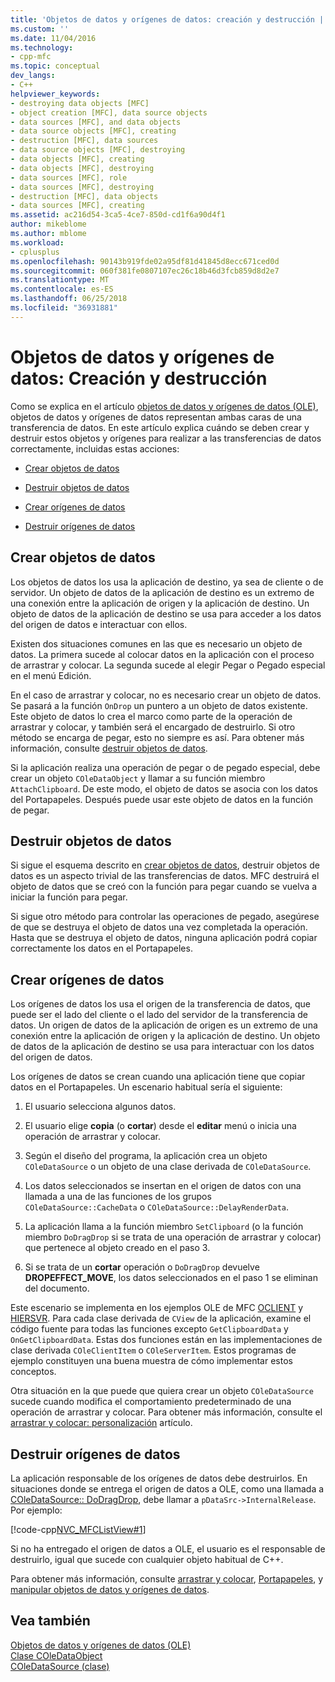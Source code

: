 ```yaml
---
title: 'Objetos de datos y orígenes de datos: creación y destrucción | Documentos de Microsoft'
ms.custom: ''
ms.date: 11/04/2016
ms.technology:
- cpp-mfc
ms.topic: conceptual
dev_langs:
- C++
helpviewer_keywords:
- destroying data objects [MFC]
- object creation [MFC], data source objects
- data sources [MFC], and data objects
- data source objects [MFC], creating
- destruction [MFC], data sources
- data source objects [MFC], destroying
- data objects [MFC], creating
- data objects [MFC], destroying
- data sources [MFC], role
- data sources [MFC], destroying
- destruction [MFC], data objects
- data sources [MFC], creating
ms.assetid: ac216d54-3ca5-4ce7-850d-cd1f6a90d4f1
author: mikeblome
ms.author: mblome
ms.workload:
- cplusplus
ms.openlocfilehash: 90143b919fde02a95df81d41845d8ecc671ced0d
ms.sourcegitcommit: 060f381fe0807107ec26c18b46d3fcb859d8d2e7
ms.translationtype: MT
ms.contentlocale: es-ES
ms.lasthandoff: 06/25/2018
ms.locfileid: "36931881"
---
```

# <a name="data-objects-and-data-sources-creation-and-destruction"></a>Objetos de datos y orígenes de datos: Creación y destrucción
Como se explica en el artículo [objetos de datos y orígenes de datos (OLE)](../mfc/data-objects-and-data-sources-ole.md), objetos de datos y orígenes de datos representan ambas caras de una transferencia de datos. En este artículo explica cuándo se deben crear y destruir estos objetos y orígenes para realizar a las transferencias de datos correctamente, incluidas estas acciones:  
  
-   [Crear objetos de datos](#_core_creating_data_objects)  
  
-   [Destruir objetos de datos](#_core_destroying_data_objects)  
  
-   [Crear orígenes de datos](#_core_creating_data_sources)  
  
-   [Destruir orígenes de datos](#_core_destroying_data_sources)  
  
##  <a name="_core_creating_data_objects"></a> Crear objetos de datos  
 Los objetos de datos los usa la aplicación de destino, ya sea de cliente o de servidor. Un objeto de datos de la aplicación de destino es un extremo de una conexión entre la aplicación de origen y la aplicación de destino. Un objeto de datos de la aplicación de destino se usa para acceder a los datos del origen de datos e interactuar con ellos.  
  
 Existen dos situaciones comunes en las que es necesario un objeto de datos. La primera sucede al colocar datos en la aplicación con el proceso de arrastrar y colocar. La segunda sucede al elegir Pegar o Pegado especial en el menú Edición.  
  
 En el caso de arrastrar y colocar, no es necesario crear un objeto de datos. Se pasará a la función `OnDrop` un puntero a un objeto de datos existente. Este objeto de datos lo crea el marco como parte de la operación de arrastrar y colocar, y también será el encargado de destruirlo. Si otro método se encarga de pegar, esto no siempre es así. Para obtener más información, consulte [destruir objetos de datos](#_core_destroying_data_objects).  
  
 Si la aplicación realiza una operación de pegar o de pegado especial, debe crear un objeto `COleDataObject` y llamar a su función miembro `AttachClipboard`. De este modo, el objeto de datos se asocia con los datos del Portapapeles. Después puede usar este objeto de datos en la función de pegar.  
  
##  <a name="_core_destroying_data_objects"></a> Destruir objetos de datos  
 Si sigue el esquema descrito en [crear objetos de datos](#_core_creating_data_objects), destruir objetos de datos es un aspecto trivial de las transferencias de datos. MFC destruirá el objeto de datos que se creó con la función para pegar cuando se vuelva a iniciar la función para pegar.  
  
 Si sigue otro método para controlar las operaciones de pegado, asegúrese de que se destruya el objeto de datos una vez completada la operación. Hasta que se destruya el objeto de datos, ninguna aplicación podrá copiar correctamente los datos en el Portapapeles.  
  
##  <a name="_core_creating_data_sources"></a> Crear orígenes de datos  
 Los orígenes de datos los usa el origen de la transferencia de datos, que puede ser el lado del cliente o el lado del servidor de la transferencia de datos. Un origen de datos de la aplicación de origen es un extremo de una conexión entre la aplicación de origen y la aplicación de destino. Un objeto de datos de la aplicación de destino se usa para interactuar con los datos del origen de datos.  
  
 Los orígenes de datos se crean cuando una aplicación tiene que copiar datos en el Portapapeles. Un escenario habitual sería el siguiente:  
  
1.  El usuario selecciona algunos datos.  
  
2.  El usuario elige **copia** (o **cortar**) desde el **editar** menú o inicia una operación de arrastrar y colocar.  
  
3.  Según el diseño del programa, la aplicación crea un objeto `COleDataSource` o un objeto de una clase derivada de `COleDataSource`.  
  
4.  Los datos seleccionados se insertan en el origen de datos con una llamada a una de las funciones de los grupos `COleDataSource::CacheData` o `COleDataSource::DelayRenderData`.  
  
5.  La aplicación llama a la función miembro `SetClipboard` (o la función miembro `DoDragDrop` si se trata de una operación de arrastrar y colocar) que pertenece al objeto creado en el paso 3.  
  
6.  Si se trata de un **cortar** operación o `DoDragDrop` devuelve **DROPEFFECT_MOVE**, los datos seleccionados en el paso 1 se eliminan del documento.  
  
 Este escenario se implementa en los ejemplos OLE de MFC [OCLIENT](../visual-cpp-samples.md) y [HIERSVR](../visual-cpp-samples.md). Para cada clase derivada de `CView` de la aplicación, examine el código fuente para todas las funciones excepto `GetClipboardData` y `OnGetClipboardData`. Estas dos funciones están en las implementaciones de clase derivada `COleClientItem` o `COleServerItem`. Estos programas de ejemplo constituyen una buena muestra de cómo implementar estos conceptos.  
  
 Otra situación en la que puede que quiera crear un objeto `COleDataSource` sucede cuando modifica el comportamiento predeterminado de una operación de arrastrar y colocar. Para obtener más información, consulte el [arrastrar y colocar: personalización](../mfc/drag-and-drop-customizing.md) artículo.  
  
##  <a name="_core_destroying_data_sources"></a> Destruir orígenes de datos  
 La aplicación responsable de los orígenes de datos debe destruirlos. En situaciones donde se entrega el origen de datos a OLE, como una llamada a [COleDataSource:: DoDragDrop](../mfc/reference/coledatasource-class.md#dodragdrop), debe llamar a `pDataSrc->InternalRelease`. Por ejemplo:  
  
 [!code-cpp[NVC_MFCListView#1](../atl/reference/codesnippet/cpp/data-objects-and-data-sources-creation-and-destruction_1.cpp)]  
  
 Si no ha entregado el origen de datos a OLE, el usuario es el responsable de destruirlo, igual que sucede con cualquier objeto habitual de C++.  
  
 Para obtener más información, consulte [arrastrar y colocar](../mfc/drag-and-drop-ole.md), [Portapapeles](../mfc/clipboard.md), y [manipular objetos de datos y orígenes de datos](../mfc/data-objects-and-data-sources-manipulation.md).  
  
## <a name="see-also"></a>Vea también  
 [Objetos de datos y orígenes de datos (OLE)](../mfc/data-objects-and-data-sources-ole.md)   
 [Clase COleDataObject](../mfc/reference/coledataobject-class.md)   
 [COleDataSource (clase)](../mfc/reference/coledatasource-class.md)
